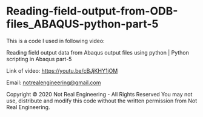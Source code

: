 # Reading-field-output-from-ODB-files_ABAQUS-python-part-5

This is a code I used in following video:

Reading field output data from Abaqus output files using python | Python scripting in Abaqus part-5

Link of video: https://youtu.be/cBJjKHY1jOM

Email: notrealengineering@gmail.com

Copyright © 2020 Not Real Engineering - All Rights Reserved You may not use, distribute and modify this code without the written permission from Not Real Engineering.
